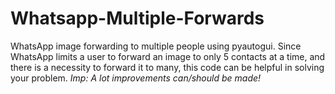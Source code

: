# Whatsapp-Multiple-Forwards
WhatsApp image forwarding to multiple people using pyautogui.
Since WhatsApp limits a user to forward an image to only 5 contacts at a time, and there is a necessity to forward it to many,
this code can be helpful in solving your problem.
*Imp: A lot improvements can/should  be made!*
